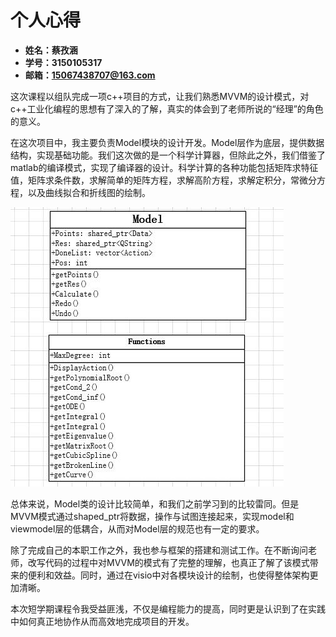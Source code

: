 # 个人心得

- **姓名：蔡孜涵**
- **学号：3150105317**
- **邮箱：15067438707@163.com**



​    这次课程以组队完成一项c++项目的方式，让我们熟悉MVVM的设计模式，对c++工业化编程的思想有了深入的了解，真实的体会到了老师所说的“经理”的角色的意义。

​    在这次项目中，我主要负责Model模块的设计开发。Model层作为底层，提供数据结构，实现基础功能。我们这次做的是一个科学计算器，但除此之外，我们借鉴了matlab的编译模式，实现了编译器的设计。科学计算的各种功能包括矩阵求特征值，矩阵求条件数，求解简单的矩阵方程，求解高阶方程，求解定积分，常微分方程，以及曲线拟合和折线图的绘制。

![Model设计](https://github.com/Lppy/Calculation/blob/master/doc/%E8%AE%BE%E8%AE%A1%E5%9B%BE/Model%E8%AE%BE%E8%AE%A1.jpg)

​    总体来说，Model类的设计比较简单，和我们之前学习到的比较雷同。但是MVVM模式通过shaped_ptr将数据，操作与试图连接起来，实现model和viewmodel层的低耦合，从而对Model层的规范也有一定的要求。

​    除了完成自己的本职工作之外，我也参与框架的搭建和测试工作。在不断询问老师，改写代码的过程中对MVVM的模式有了完整的理解，也真正了解了该模式带来的便利和效益。同时，通过在visio中对各模块设计的绘制，也使得整体架构更加清晰。

​    本次短学期课程令我受益匪浅，不仅是编程能力的提高，同时更是认识到了在实践中如何真正地协作从而高效地完成项目的开发。

